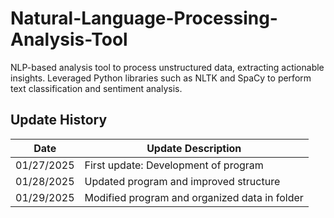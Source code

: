 # Natural-Language-Processing-Analysis-Tool

NLP-based analysis tool to process unstructured data, extracting actionable insights. Leveraged Python libraries such as NLTK and SpaCy to perform text classification and sentiment analysis.

## Update History

| Date       | Update Description                                   |
|------------|------------------------------------------------------|
| 01/27/2025 | First update: Development of program               |
| 01/28/2025 | Updated program and improved structure              |
| 01/29/2025 | Modified program and organized data in folder       |
